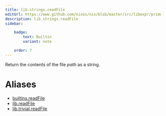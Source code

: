 ```yaml
---
title: lib.strings.readFile
editUrl: https://www.github.com/nixos/nix/blob/master/src/libexpr/primops.cc
description: lib.strings.readFile
sidebar:

    badge:
        text: Builtin
        variant: note

    order: 7
---
```


Return the contents of the file *path* as a string.


# Aliases

- [builtins.readFile](reference/builtins/builtins-readFile)
- [lib.readFile](reference/lib/lib-readFile)
- [lib.trivial.readFile](reference/lib/trivial/lib-trivial-readFile)


